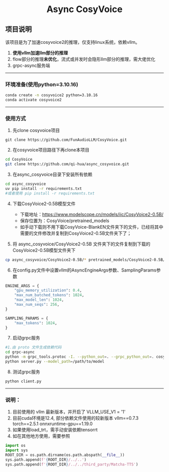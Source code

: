 <div align="center">

# Async CosyVoice
</div>

## 项目说明

该项目是为了加速cosyvoice2的推理，仅支持linux系统，依赖vllm。
1. **使用vllm加速llm部分的推理**
2. flow部分的推理**未优化**，流式或并发时会隐形llm部分的推理，需大佬优化
3. grpc-async服务端

---
### 环境准备(使用python=3.10.16)
```bash
conda create -n cosyvoice2 python=3.10.16
conda activate cosyvoice2
```

---
### 使用方式

1. 先clone cosyvoice项目
````
git clone https://github.com/FunAudioLLM/CosyVoice.git
````

2. 在cosyvoice项目路径下再clone本项目
```bash
cd CosyVoice
git clone https://github.com/qi-hua/async_cosyvoice.git
```

3. 在async_cosyvoice目录下安装所有依赖
```bash
cd async_cosyvoice
uv pip install -r requirements.txt
#或者使用 pip install -r requirements.txt
```

4. 下载CosyVoice2-0.5B模型文件 

    - 下载地址：https://www.modelscope.cn/models/iic/CosyVoice2-0.5B/
    - 保存位置为：CosyVoice/pretrained_models
    - 如手动下载则不用下载CosyVoice-BlankEN文件夹下的文件，已经将其中需要的文件修改并复制到CosyVoice2-0.5B文件夹下了；

5. 将 async_cosyvoice/CosyVoice2-0.5B 文件夹下的文件复制到下载的CosyVoice2-0.5B模型文件夹下
```bash
cp async_cosyvoice/CosyVoice2-0.5B/* pretrained_models/CosyVoice2-0.5B/
```

6. 在config.py文件中设置vllm的AsyncEngineArgs参数、SamplingParams参数
```python
ENGINE_ARGS = {
    "gpu_memory_utilization": 0.4,
    "max_num_batched_tokens": 1024,
    "max_model_len": 1024,
    "max_num_seqs": 256,
}

SAMPLING_PARAMS = {
    "max_tokens": 1024,
}
```

7. 启动grpc服务
```bash
#1.由 proto 文件生成依赖代码
cd grpc-async
python -m grpc_tools.protoc -I. --python_out=. --grpc_python_out=. cosyvoice.proto
python server.py --model_path=/path/to/model
```

8. 测试grpc服务
```bash
python client.py
```

---
### 说明：

1. 目前使用的 vllm 最新版本，并开启了 VLLM_USE_V1 = '1'
2. 目前cuda环境是12.4, 部分依赖文件使用的较新版本 vllm==0.7.3 torch==2.5.1 onnxruntime-gpu==1.19.0
3. 如果使用load_trt，需手动安装依赖tensorrt
4. 如在其他地方使用，需要参照
```python
import os
import sys
ROOT_DIR = os.path.dirname(os.path.abspath(__file__))
sys.path.append(f'{ROOT_DIR}/../..')
sys.path.append(f'{ROOT_DIR}/../../third_party/Matcha-TTS')
```